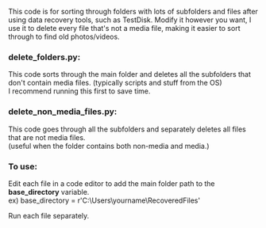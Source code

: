 This code is for sorting through folders with lots of subfolders and files after using data recovery tools, such as TestDisk.
Modify it however you want, I use it to delete every file that's not a media file, making it easier to sort through to find old photos/videos. 

### delete_folders.py:
This code sorts through the main folder and deletes all the subfolders that don't contain media files. (typically scripts and stuff from the OS) <br>
I recommend running this first to save time.

### delete_non_media_files.py:
This code goes through all the subfolders and separately deletes all files that are not media files. <br>
(useful when the folder contains both non-media and media.)

### To use:
Edit each file in a code editor to add the main folder path to the **base_directory** variable. <br>
ex) base_directory = r'C:\Users\yourname\RecoveredFiles'

Run each file separately.
